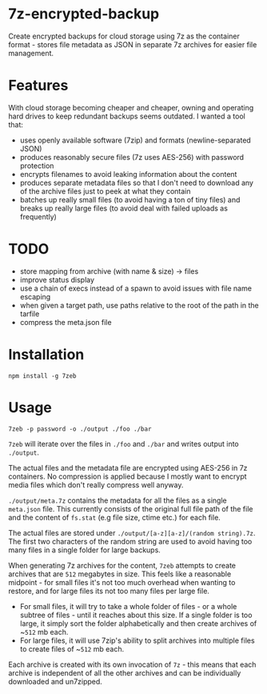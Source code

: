 # 7z-encrypted-backup

Create encrypted backups for cloud storage using 7z as the container format - stores file metadata as JSON in separate 7z archives for easier file management.

# Features

With cloud storage becoming cheaper and cheaper, owning and operating hard drives to keep redundant backups seems outdated. I wanted a tool that:

- uses openly available software (7zip) and formats (newline-separated JSON)
- produces reasonably secure files (7z uses AES-256) with password protection
- encrypts filenames to avoid leaking information about the content
- produces separate metadata files so that I don't need to download any of the archive files just to peek at what they contain
- batches up really small files (to avoid having a ton of tiny files) and breaks up really large files (to avoid deal with failed uploads as frequently)

# TODO

- store mapping from archive (with name & size) -> files
- improve status display
- use a chain of execs instead of a spawn to avoid issues with file name escaping
- when given a target path, use paths relative to the root of the path in the tarfile
- compress the meta.json file

# Installation

```
npm install -g 7zeb
```

# Usage

```
7zeb -p password -o ./output ./foo ./bar
```

`7zeb` will iterate over the files in `./foo` and `./bar` and writes output into `./output`.

The actual files and the metadata file are encrypted using AES-256 in 7z containers. No compression is applied because I mostly want to encrypt media files which don't really compress well anyway.

`./output/meta.7z` contains the metadata for all the files as a single `meta.json` file. This currently consists of the original full file path of the file and the content of `fs.stat` (e.g file size, ctime etc.) for each file.

The actual files are stored under `./output/[a-z][a-z]/(random string).7z`. The first two characters of the random string are used to avoid having too many files in a single folder for large backups.

When generating 7z archives for the content, `7zeb` attempts to create archives that are `512` megabytes in size. This feels like a reasonable midpoint - for small files it's not too much overhead when wanting to restore, and for large files its not too many files per large file.

- For small files, it will try to take a whole folder of files - or a whole subtree of files - until it reaches about this size. If a single folder is too large, it simply sort the folder alphabetically and then create archives of ~`512` mb each.
- For large files, it will use 7zip's ability to split archives into multiple files to create files of ~`512` mb each.

Each archive is created with its own invocation of `7z` - this means that each archive is independent of all the other archives and can be individually downloaded and un7zipped.
